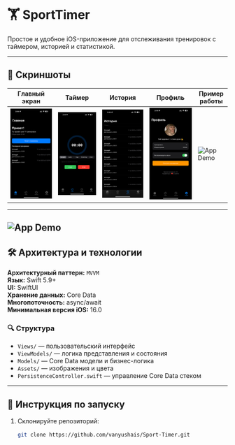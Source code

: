 # 🏋️ SportTimer

Простое и удобное iOS-приложение для отслеживания тренировок с таймером, историей и статистикой.

---

## 📲 Скриншоты

| Главный экран | Таймер | История | Профиль | Пример работы |
|---------------|--------|---------|---------|---------------|
| ![home](Screenshots/home.PNG) | ![timer](Screenshots/timer.PNG) | ![history](Screenshots/history.PNG) | ![profile](Screenshots/profile.PNG) | ![App Demo](Screenshots/record-App.gif) |

---
![App Demo](Screenshots/record-App.gif)
---

## 🛠 Архитектура и технологии

**Архитектурный паттерн:** `MVVM`  
**Язык:** Swift 5.9+  
**UI:** SwiftUI  
**Хранение данных:** Core Data  
**Многопоточность:** async/await  
**Минимальная версия iOS:** 16.0  

### 🔍 Структура

- `Views/` — пользовательский интерфейс
- `ViewModels/` — логика представления и состояния
- `Models/` — Core Data модели и бизнес-логика
- `Assets/` — изображения и цвета
- `PersistenceController.swift` — управление Core Data стеком

---

## 🚀 Инструкция по запуску

1. Склонируйте репозиторий:
   ```bash
   git clone https://github.com/vanyushais/Sport-Timer.git
